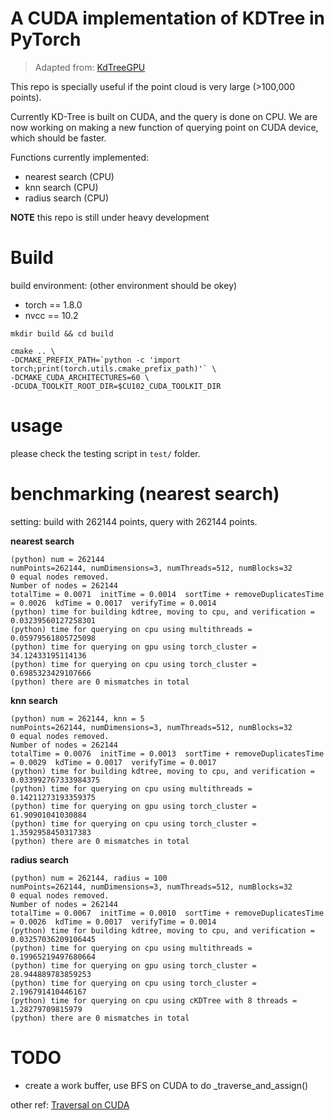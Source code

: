 # A CUDA implementation of KDTree in PyTorch

> Adapted from: [KdTreeGPU](https://github.com/johnarobinson77/KdTreeGPU)

This repo is specially useful if the point cloud is very large (>100,000 points).

Currently KD-Tree is built on CUDA, and the query is done on CPU.
We are now working on making a new function of querying point on CUDA device, which should be faster. 

Functions currently implemented:
- nearest search (CPU)
- knn search (CPU)
- radius search (CPU)


**NOTE** this repo is still under heavy development


# Build

build environment: (other environment should be okey)
- torch == 1.8.0
- nvcc == 10.2

```
mkdir build && cd build

cmake .. \
-DCMAKE_PREFIX_PATH=`python -c 'import torch;print(torch.utils.cmake_prefix_path)'` \
-DCMAKE_CUDA_ARCHITECTURES=60 \
-DCUDA_TOOLKIT_ROOT_DIR=$CU102_CUDA_TOOLKIT_DIR
```

# usage

please check the testing script in `test/` folder.


# benchmarking (nearest search)

setting: build with 262144 points, query with 262144 points.

**nearest search**
```
(python) num = 262144
numPoints=262144, numDimensions=3, numThreads=512, numBlocks=32
0 equal nodes removed. 
Number of nodes = 262144
totalTime = 0.0071  initTime = 0.0014  sortTime + removeDuplicatesTime = 0.0026  kdTime = 0.0017  verifyTime = 0.0014
(python) time for building kdtree, moving to cpu, and verification = 0.03239560127258301
(python) time for querying on cpu using multithreads = 0.05979561805725098
(python) time for querying on gpu using torch_cluster = 34.12433195114136
(python) time for querying on cpu using torch_cluster = 0.6985323429107666
(python) there are 0 mismatches in total
```

**knn search**
```
(python) num = 262144, knn = 5
numPoints=262144, numDimensions=3, numThreads=512, numBlocks=32
0 equal nodes removed. 
Number of nodes = 262144
totalTime = 0.0076  initTime = 0.0013  sortTime + removeDuplicatesTime = 0.0029  kdTime = 0.0017  verifyTime = 0.0017
(python) time for building kdtree, moving to cpu, and verification = 0.033992767333984375
(python) time for querying on cpu using multithreads = 0.14211273193359375
(python) time for querying on gpu using torch_cluster = 61.90901041030884
(python) time for querying on cpu using torch_cluster = 1.3592958450317383
(python) there are 0 mismatches in total
```

**radius search**
```
(python) num = 262144, radius = 100
numPoints=262144, numDimensions=3, numThreads=512, numBlocks=32
0 equal nodes removed. 
Number of nodes = 262144
totalTime = 0.0067  initTime = 0.0010  sortTime + removeDuplicatesTime = 0.0026  kdTime = 0.0017  verifyTime = 0.0014
(python) time for building kdtree, moving to cpu, and verification = 0.03257036209106445
(python) time for querying on cpu using multithreads = 0.19965219497680664
(python) time for querying on gpu using torch_cluster = 28.944889783859253
(python) time for querying on cpu using torch_cluster = 2.196791410446167
(python) time for querying on cpu using cKDTree with 8 threads = 1.28279709815979
(python) there are 0 mismatches in total
```

# TODO

- create a work buffer, use BFS on CUDA to do _traverse_and_assign()

other ref: [Traversal on CUDA](https://developer.nvidia.com/blog/thinking-parallel-part-ii-tree-traversal-gpu/)

